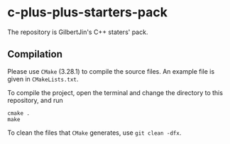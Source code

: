 # c-plus-plus-starters-pack

The repository is GilbertJin's C++ staters' pack.

## Compilation

Please use `CMake` (3.28.1) to compile the source files. An example file is given in `CMakeLists.txt`.

To compile the project, open the terminal and change the directory to this repository, and run

```shell
cmake .
make
```

To clean the files that `CMake` generates, use `git clean -dfx`.
